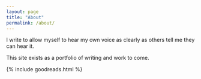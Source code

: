 ```yaml
---
layout: page
title: "About"
permalink: /about/
---
```


I write to allow myself to hear my own voice as clearly as others tell me they can hear it.

This site exists as a portfolio of writing and work to come.

{% include goodreads.html %}
